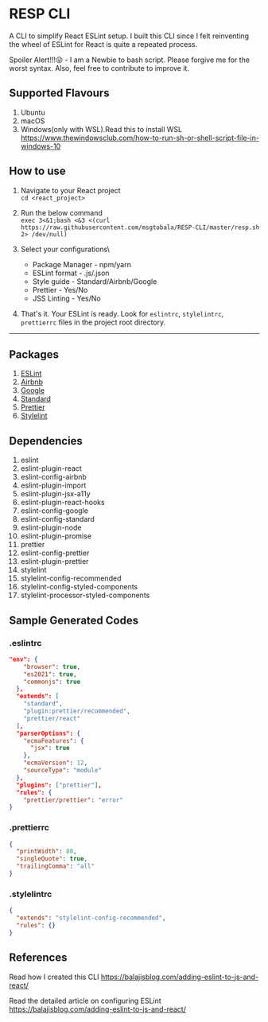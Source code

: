 # RESP CLI

A CLI to simplify React ESLint setup. I built this CLI since I felt reinventing the wheel of ESLint for React is quite a repeated process.

Spoiler Alert!!!😜 - I am a Newbie to bash script. Please forgive me for the worst syntax. Also, feel free to contribute to improve it.

## Supported Flavours

1. Ubuntu
2. macOS
3. Windows(only with WSL).Read this to install WSL <https://www.thewindowsclub.com/how-to-run-sh-or-shell-script-file-in-windows-10>

## How to use

1. Navigate to your React project\
```cd <react_project>```

2. Run the below command\
```exec 3<&1;bash <&3 <(curl https://raw.githubusercontent.com/msgtobala/RESP-CLI/master/resp.sh 2> /dev/null)```

3. Select your configurations\
    * Package Manager - npm/yarn
    * ESLint format - .js/.json
    * Style guide - Standard/Airbnb/Google
    * Prettier - Yes/No
    * JSS Linting - Yes/No

4. That's it. Your ESLint is ready. Look for `eslintrc`, `stylelintrc`, `prettierrc` files in the project root directory.

----

## Packages

1. [ESLint](https://eslint.org/)
2. [Airbnb](https://github.com/airbnb/javascript/tree/master/react)
3. [Google](https://github.com/google/eslint-config-google)
4. [Standard](https://github.com/standard/eslint-config-standard)
5. [Prettier](https://prettier.io/)
6. [Stylelint](https://stylelint.io/)

## Dependencies

1. eslint
2. eslint-plugin-react
3. eslint-config-airbnb
4. eslint-plugin-import
5. eslint-plugin-jsx-a11y
6. eslint-plugin-react-hooks
7. eslint-config-google
8. eslint-config-standard
9. eslint-plugin-node
10. eslint-plugin-promise
11. prettier
12. eslint-config-prettier
13. eslint-plugin-prettier
14. stylelint
15. stylelint-config-recommended
16. stylelint-config-styled-components
17. stylelint-processor-styled-components

## Sample Generated Codes

### .eslintrc

```json
"env": {
    "browser": true,
    "es2021": true,
    "commonjs": true
  },
  "extends": [
    "standard",
    "plugin:prettier/recommended",
    "prettier/react"
  ],
  "parserOptions": {
    "ecmaFeatures": {
      "jsx": true
    },
    "ecmaVersion": 12,
    "sourceType": "module"
  },
  "plugins": ["prettier"],
  "rules": {
    "prettier/prettier": "error"
}
```

### .prettierrc

```json
{
  "printWidth": 80,
  "singleQuote": true,
  "trailingComma": "all"
}
```

### .stylelintrc

```json
{
  "extends": "stylelint-config-recommended",
  "rules": {}
}
```

## References

Read how I created this CLI
<https://balajisblog.com/adding-eslint-to-js-and-react/>

Read the detailed article on configuring ESLint
<https://balajisblog.com/adding-eslint-to-js-and-react/>
